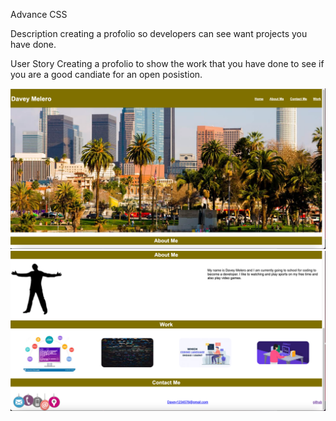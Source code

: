 Advance CSS

Description
creating a profolio so developers can see want projects you have done.

User Story
Creating a profolio to show the work that you have done to see if you are a good candiate for an open posistion.

![](assets/images/firstpic.png)
![](assets/images/wedpage%202.png)

